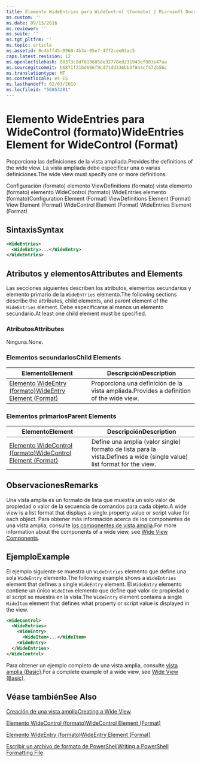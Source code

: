 ```yaml
---
title: Elemento WideEntries para WideControl (formato) | Microsoft Docs
ms.custom: ''
ms.date: 09/13/2016
ms.reviewer: ''
ms.suite: ''
ms.tgt_pltfrm: ''
ms.topic: article
ms.assetid: 0c4bff45-0960-4b3a-95e7-47f2cee03ac5
caps.latest.revision: 12
ms.openlocfilehash: 083f3c8df8136858e32778ed231943ef983e47aa
ms.sourcegitcommit: b6871f21bd666f9cd71dd336bb3f844cf472b56c
ms.translationtype: MT
ms.contentlocale: es-ES
ms.lasthandoff: 02/03/2019
ms.locfileid: "56853281"
---
```

# <a name="wideentries-element-for-widecontrol-format"></a><span data-ttu-id="9d3ac-102">Elemento WideEntries para WideControl (formato)</span><span class="sxs-lookup"><span data-stu-id="9d3ac-102">WideEntries Element for WideControl (Format)</span></span>

<span data-ttu-id="9d3ac-103">Proporciona las definiciones de la vista ampliada.</span><span class="sxs-lookup"><span data-stu-id="9d3ac-103">Provides the definitions of the wide view.</span></span> <span data-ttu-id="9d3ac-104">La vista ampliada debe especificar una o varias definiciones.</span><span class="sxs-lookup"><span data-stu-id="9d3ac-104">The wide view must specify one or more definitions.</span></span>

<span data-ttu-id="9d3ac-105">Configuración (formato) elemento ViewDefinitions (formato) vista elemento (formato) elemento WideControl (formato) WideEntries elemento (formato)</span><span class="sxs-lookup"><span data-stu-id="9d3ac-105">Configuration Element (Format) ViewDefinitions Element (Format) View Element (Format) WideControl Element (Format) WideEntries Element (Format)</span></span>

## <a name="syntax"></a><span data-ttu-id="9d3ac-106">Sintaxis</span><span class="sxs-lookup"><span data-stu-id="9d3ac-106">Syntax</span></span>

```xml
<WideEntries>
  <WideEntry>...</WideEntry>
</WideEntries>

```

## <a name="attributes-and-elements"></a><span data-ttu-id="9d3ac-107">Atributos y elementos</span><span class="sxs-lookup"><span data-stu-id="9d3ac-107">Attributes and Elements</span></span>

<span data-ttu-id="9d3ac-108">Las secciones siguientes describen los atributos, elementos secundarios y elemento primario de la `WideEntries` elemento.</span><span class="sxs-lookup"><span data-stu-id="9d3ac-108">The following sections describe the attributes, child elements, and parent element of the `WideEntries` element.</span></span> <span data-ttu-id="9d3ac-109">Debe especificarse al menos un elemento secundario.</span><span class="sxs-lookup"><span data-stu-id="9d3ac-109">At least one child element must be specified.</span></span>

### <a name="attributes"></a><span data-ttu-id="9d3ac-110">Atributos</span><span class="sxs-lookup"><span data-stu-id="9d3ac-110">Attributes</span></span>

<span data-ttu-id="9d3ac-111">Ninguna.</span><span class="sxs-lookup"><span data-stu-id="9d3ac-111">None.</span></span>

### <a name="child-elements"></a><span data-ttu-id="9d3ac-112">Elementos secundarios</span><span class="sxs-lookup"><span data-stu-id="9d3ac-112">Child Elements</span></span>

|<span data-ttu-id="9d3ac-113">Elemento</span><span class="sxs-lookup"><span data-stu-id="9d3ac-113">Element</span></span>|<span data-ttu-id="9d3ac-114">Descripción</span><span class="sxs-lookup"><span data-stu-id="9d3ac-114">Description</span></span>|
|-------------|-----------------|
|[<span data-ttu-id="9d3ac-115">Elemento WideEntry (formato)</span><span class="sxs-lookup"><span data-stu-id="9d3ac-115">WideEntry Element (Format)</span></span>](./wideentry-element-for-widecontrol-format.md)|<span data-ttu-id="9d3ac-116">Proporciona una definición de la vista ampliada.</span><span class="sxs-lookup"><span data-stu-id="9d3ac-116">Provides a definition of the wide view.</span></span>|

### <a name="parent-elements"></a><span data-ttu-id="9d3ac-117">Elementos primarios</span><span class="sxs-lookup"><span data-stu-id="9d3ac-117">Parent Elements</span></span>

|<span data-ttu-id="9d3ac-118">Elemento</span><span class="sxs-lookup"><span data-stu-id="9d3ac-118">Element</span></span>|<span data-ttu-id="9d3ac-119">Descripción</span><span class="sxs-lookup"><span data-stu-id="9d3ac-119">Description</span></span>|
|-------------|-----------------|
|[<span data-ttu-id="9d3ac-120">Elemento WideControl (formato)</span><span class="sxs-lookup"><span data-stu-id="9d3ac-120">WideControl Element (Format)</span></span>](./widecontrol-element-format.md)|<span data-ttu-id="9d3ac-121">Define una amplia (valor single) formato de lista para la vista.</span><span class="sxs-lookup"><span data-stu-id="9d3ac-121">Defines a wide (single value) list format for the view.</span></span>|

## <a name="remarks"></a><span data-ttu-id="9d3ac-122">Observaciones</span><span class="sxs-lookup"><span data-stu-id="9d3ac-122">Remarks</span></span>

<span data-ttu-id="9d3ac-123">Una vista amplia es un formato de lista que muestra un solo valor de propiedad o valor de la secuencia de comandos para cada objeto.</span><span class="sxs-lookup"><span data-stu-id="9d3ac-123">A wide view is a list format that displays a single property value or script value for each object.</span></span> <span data-ttu-id="9d3ac-124">Para obtener más información acerca de los componentes de una vista amplia, consulte [los componentes de vista amplia](./creating-a-wide-view.md).</span><span class="sxs-lookup"><span data-stu-id="9d3ac-124">For more information about the components of a wide view, see [Wide View Components](./creating-a-wide-view.md).</span></span>

## <a name="example"></a><span data-ttu-id="9d3ac-125">Ejemplo</span><span class="sxs-lookup"><span data-stu-id="9d3ac-125">Example</span></span>

<span data-ttu-id="9d3ac-126">El ejemplo siguiente se muestra un `WideEntries` elemento que define una sola `WideEntry` elemento.</span><span class="sxs-lookup"><span data-stu-id="9d3ac-126">The following example shows a `WideEntries` element that defines a single `WideEntry` element.</span></span> <span data-ttu-id="9d3ac-127">El `WideEntry` elemento contiene un único `WideItem` elemento que define qué valor de propiedad o el script se muestra en la vista.</span><span class="sxs-lookup"><span data-stu-id="9d3ac-127">The `WideEntry` element contains a single `WideItem` element that defines what property or script value is displayed in the view.</span></span>

```xml
<WideControl>
  <WideEntries>
    <WideEntry>
      <WideItem>...</WideItem>
    <WideEntry>
  </WideEntries>
</WideControl>
```

<span data-ttu-id="9d3ac-128">Para obtener un ejemplo completo de una vista amplia, consulte [vista amplia (Basic)](./wide-view-basic.md).</span><span class="sxs-lookup"><span data-stu-id="9d3ac-128">For a complete example of a wide view, see [Wide View (Basic)](./wide-view-basic.md).</span></span>

## <a name="see-also"></a><span data-ttu-id="9d3ac-129">Véase también</span><span class="sxs-lookup"><span data-stu-id="9d3ac-129">See Also</span></span>

[<span data-ttu-id="9d3ac-130">Creación de una vista amplia</span><span class="sxs-lookup"><span data-stu-id="9d3ac-130">Creating a Wide View</span></span>](./creating-a-wide-view.md)

[<span data-ttu-id="9d3ac-131">Elemento WideControl (formato)</span><span class="sxs-lookup"><span data-stu-id="9d3ac-131">WideControl Element (Format)</span></span>](./widecontrol-element-format.md)

[<span data-ttu-id="9d3ac-132">Elemento WideEntry (formato)</span><span class="sxs-lookup"><span data-stu-id="9d3ac-132">WideEntry Element (Format)</span></span>](./wideentry-element-for-widecontrol-format.md)

[<span data-ttu-id="9d3ac-133">Escribir un archivo de formato de PowerShell</span><span class="sxs-lookup"><span data-stu-id="9d3ac-133">Writing a PowerShell Formatting File</span></span>](./writing-a-powershell-formatting-file.md)
